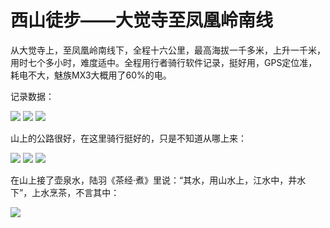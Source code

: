 # 西山徒步——大觉寺至凤凰岭南线


从大觉寺上，至凤凰岭南线下，全程十六公里，最高海拔一千多米，上升一千米，用时七个多小时，难度适中。全程用行者骑行软件记录，挺好用，GPS定位准，耗电不大，魅族MX3大概用了60%的电。

记录数据：

![](http://pic.yupoo.com/leninlee/DBVrawlL/medish.jpg)
![](http://pic.yupoo.com/leninlee/DBVraDFN/medish.jpg)
![](http://pic.yupoo.com/leninlee/DBVqWKLy/medish.jpg)

山上的公路很好，在这里骑行挺好的，只是不知道从哪上来：

![](http://pic.yupoo.com/leninlee/DBVrlHDT/medish.jpg)
![](http://pic.yupoo.com/leninlee/DBVr8MUb/medish.jpg)
![](http://pic.yupoo.com/leninlee/DBVr9DBD/medish.jpg)

在山上接了壶泉水，陆羽《茶经·煮》里说：“其水，用山水上，江水中，井水下”，上水烹茶，不言其中：

![](http://pic.yupoo.com/leninlee/DBVrbnSf/medish.jpg)


